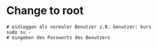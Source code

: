 # Change to root 

```
# einloggen als normaler Benutzer z.B. benutzer: kurs 
sudo su -
# eingeben des Passworts des Benutzers
```
